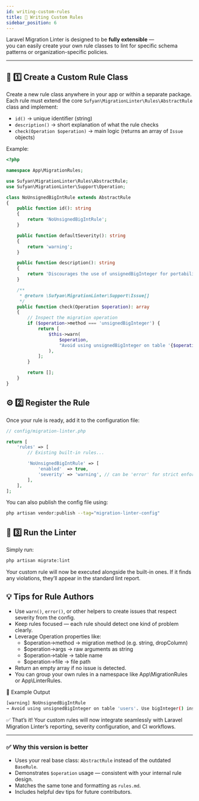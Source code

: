 ```yaml
---
id: writing-custom-rules
title: 🧠 Writing Custom Rules
sidebar_position: 6
---
```


Laravel Migration Linter is designed to be **fully extensible** —  
you can easily create your own rule classes to lint for specific schema patterns or organization-specific policies.

---

## 🧩 1️⃣ Create a Custom Rule Class

Create a new rule class anywhere in your app or within a separate package.  
Each rule must extend the core `Sufyan\MigrationLinter\Rules\AbstractRule` class and implement:

- `id()` → unique identifier (string)
- `description()` → short explanation of what the rule checks
- `check(Operation $operation)` → main logic (returns an array of `Issue` objects)

Example:

```php
<?php

namespace App\MigrationRules;

use Sufyan\MigrationLinter\Rules\AbstractRule;
use Sufyan\MigrationLinter\Support\Operation;

class NoUnsignedBigIntRule extends AbstractRule
{
    public function id(): string
    {
        return 'NoUnsignedBigIntRule';
    }

    public function defaultSeverity(): string
    {
        return 'warning';
    }

    public function description(): string
    {
        return 'Discourages the use of unsignedBigInteger for portability reasons.';
    }

    /**
     * @return \Sufyan\MigrationLinter\Support\Issue[]
     */
    public function check(Operation $operation): array
    {
        // Inspect the migration operation
        if ($operation->method === 'unsignedBigInteger') {
            return [
                $this->warn(
                    $operation,
                    "Avoid using unsignedBigInteger on table '{$operation->table}'. Use bigInteger() instead for better portability."
                ),
            ];
        }

        return [];
    }
}
```
## ⚙️ 2️⃣ Register the Rule

Once your rule is ready, add it to the configuration file:

```php
// config/migration-linter.php

return [
    'rules' => [
        // Existing built-in rules...

        'NoUnsignedBigIntRule' => [
            'enabled'  => true,
            'severity' => 'warning', // can be 'error' for strict enforcement
        ],
    ],
];
```
You can also publish the config file using:
```bash
php artisan vendor:publish --tag="migration-linter-config"
```
## 🧪 3️⃣ Run the Linter
Simply run:

```bash
php artisan migrate:lint
```
Your custom rule will now be executed alongside the built-in ones.
If it finds any violations, they’ll appear in the standard lint report.

## 💡 Tips for Rule Authors
- Use `warn()`, `error()`, or other helpers to create issues that respect severity from the config.
- Keep rules focused — each rule should detect one kind of problem clearly.
- Leverage Operation properties like:
    - $operation->method → migration method (e.g. string, dropColumn)
    - $operation->args → raw arguments as string
    - $operation->table → table name
    - $operation->file → file path
- Return an empty array if no issue is detected.
- You can group your own rules in a namespace like App\MigrationRules or App\LinterRules.

🧠 Example Output

```bash
[warning] NoUnsignedBigIntRule  
→ Avoid using unsignedBigInteger on table 'users'. Use bigInteger() instead for better portability.
```
✅ That’s it!
Your custom rules will now integrate seamlessly with Laravel Migration Linter’s reporting, severity configuration, and CI workflows.

---

### ✅ Why this version is better
- Uses your real base class: `AbstractRule` instead of the outdated `BaseRule`.
- Demonstrates `$operation` usage — consistent with your internal rule design.
- Matches the same tone and formatting as `rules.md`.
- Includes helpful dev tips for future contributors.